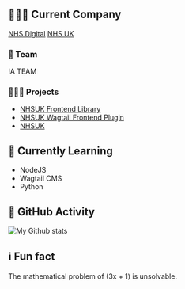 ## 👨🏼‍💻 Current Company

[NHS Digital](https://digital.nhs.uk/) [NHS UK](https://nhs.uk)

### 🔭 Team

IA TEAM

### 🧑🏼‍🔧 Projects
+ [NHSUK Frontend Library](https://github.com/nhsuk/nhsuk-frontend)
+ [NHSUK Wagtail Frontend Plugin](https://github.com/nhsuk/wagtail-nhsuk-frontend)
+ [NHSUK](https://nhs.uk)

## 🧠 Currently Learning

+ NodeJS
+ Wagtail CMS
+ Python

## 🚀 GitHub Activity

![My Github stats](https://github-readme-stats.vercel.app/api?username=DomBaker&show_icons=true&theme=radical)

## ℹ️ Fun fact

The mathematical problem of (3x + 1) is unsolvable.

<!--
**DomBaker/DomBaker** is a ✨ _special_ ✨ repository because its `README.md` (this file) appears on your GitHub profile.

Here are some ideas to get you started:

- 🔭 I’m currently working on ...
- 🌱 I’m currently learning ...
- 👯 I’m looking to collaborate on ...
- 🤔 I’m looking for help with ...
- 💬 Ask me about ...
- 📫 How to reach me: ...
- 😄 Pronouns: ...
- ⚡ Fun fact: ...
-->
